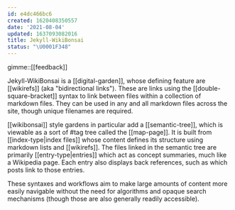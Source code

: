 ```yaml
---
id: e4dc466bc6
created: 1620408350557
date: '2021-08-04'
updated: 1637093082016
title: Jekyll-WikiBonsai
status: "\U0001F348"
---
```


gimme::[[feedback]]


Jekyll-WikiBonsai is a [[digital-garden]], whose defining feature are [[wikirefs]] (aka "bidirectional links"). These are links using the \[\[double-square-bracket]] syntax to link between files within a collection of markdown files. They can be used in any and all markdown files across the site, though unique filenames are required.

[[wikibonsai]] style gardens in particular add a [[semantic-tree]], which is viewable as a sort of #tag tree called the [[map-page]]. It is built from [[index-type|index files]] whose content defines its structure using markdown lists and \[\[wikirefs]]. The files linked in the semantic tree are primarily [[entry-type|entries]] which act as concept summaries, much like a Wikipedia page. Each entry also displays back references, such as which posts link to those entries.

These syntaxes and workflows aim to make large amounts of content more easily navigable without the need for algorithms and opaque search mechanisms (though those are also generally readily accessible).
